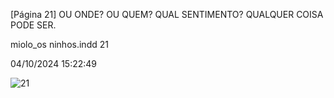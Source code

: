 [Página 21]
OU ONDE? OU QUEM? QUAL SENTIMENTO?
QUALQUER COISA PODE SER.

miolo_os ninhos.indd 21

04/10/2024 15:22:49

![21](./img/page_21-01.jpg)
